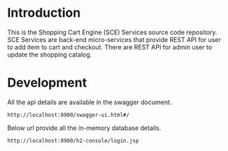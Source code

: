 # Introduction

This is the Shopping Cart Engine (SCE) Services source code repository.  SCE Services are
back-end micro-services that provide REST API for user to add item to cart and checkout.
There are REST API for admin user to update the shopping catalog.


# Development

All the api details are available in the swagger document.

`http://localhost:8900/swagger-ui.html#/`

Below url provide all the in-memory database details.

`http://localhost:8900/h2-console/login.jsp`